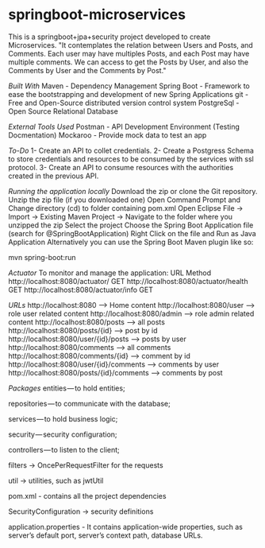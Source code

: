 # springboot-microservices #
This is a springboot+jpa+security project developed to create Microservices. 
"It contemplates the relation between Users and Posts, and Comments.
Each user may have multiples Posts, and each Post may have multiple comments.
We can access to get the Posts by User, and also the Comments by User and the Comments by Post."

*Built With*
Maven - Dependency Management
Spring Boot - Framework to ease the bootstrapping and development of new Spring Applications
git - Free and Open-Source distributed version control system
PostgreSql - Open Source Relational Database

*External Tools Used*
Postman - API Development Environment (Testing Docmentation)
Mockaroo - Provide mock data to test an app

*To-Do*
1- Create an API to collet credentials.
2- Create a Postgress Schema to store credentials and resources to be consumed by the services with ssl protocol.
3- Create an API to consume resources with the authorities created in the previous API.

*Running the application locally*
Download the zip or clone the Git repository.
Unzip the zip file (if you downloaded one)
Open Command Prompt and Change directory (cd) to folder containing pom.xml
Open Eclipse
File -> Import -> Existing Maven Project -> Navigate to the folder where you unzipped the zip
Select the project
Choose the Spring Boot Application file (search for @SpringBootApplication)
Right Click on the file and Run as Java Application
Alternatively you can use the Spring Boot Maven plugin like so:

  mvn spring-boot:run

*Actuator*
To monitor and manage the application:
URL	                                     Method
http://localhost:8080/actuator/	           GET
http://localhost:8080/actuator/health	     GET
http://localhost:8080/actuator/info	       GET

*URLs*
http://localhost:8080 --> Home content
http://localhost:8080/user --> role user related content
http://localhost:8080/admin --> role admin related content
http://localhost:8080/posts --> all posts
http://localhost:8080/posts/{id} --> post by id
http://localhost:8080/user/{id}/posts --> posts by user
http://localhost:8080/comments --> all comments
http://localhost:8080/comments/{id} --> comment by id
http://localhost:8080/user/{id}/comments --> comments by user
http://localhost:8080/posts/{id}/comments --> comments by post

*Packages*
entities — to hold entities;

repositories — to communicate with the database;

services — to hold business logic;

security — security configuration;

controllers — to listen to the client;

filters -> OncePerRequestFilter for the requests

util -> utilities, such as jwtUtil

pom.xml - contains all the project dependencies

SecurityConfiguration -> security definitions

application.properties - It contains application-wide properties, such as server’s default port, server’s context path, database URLs.
